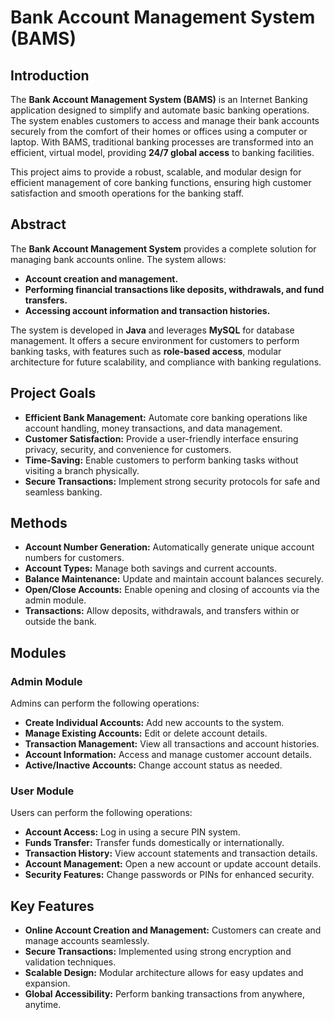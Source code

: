 # **Bank Account Management System (BAMS)**

## **Introduction**
The **Bank Account Management System (BAMS)** is an Internet Banking application designed to simplify and automate basic banking operations. The system enables customers to access and manage their bank accounts securely from the comfort of their homes or offices using a computer or laptop. With BAMS, traditional banking processes are transformed into an efficient, virtual model, providing **24/7 global access** to banking facilities.

This project aims to provide a robust, scalable, and modular design for efficient management of core banking functions, ensuring high customer satisfaction and smooth operations for the banking staff.

## **Abstract**
The **Bank Account Management System** provides a complete solution for managing bank accounts online. The system allows:
- **Account creation and management.**
- **Performing financial transactions like deposits, withdrawals, and fund transfers.**
- **Accessing account information and transaction histories.**

The system is developed in **Java** and leverages **MySQL** for database management. It offers a secure environment for customers to perform banking tasks, with features such as **role-based access**, modular architecture for future scalability, and compliance with banking regulations.

## **Project Goals**
- **Efficient Bank Management:** Automate core banking operations like account handling, money transactions, and data management.
- **Customer Satisfaction:** Provide a user-friendly interface ensuring privacy, security, and convenience for customers.
- **Time-Saving:** Enable customers to perform banking tasks without visiting a branch physically.
- **Secure Transactions:** Implement strong security protocols for safe and seamless banking.

## **Methods**
- **Account Number Generation:** Automatically generate unique account numbers for customers.
- **Account Types:** Manage both savings and current accounts.
- **Balance Maintenance:** Update and maintain account balances securely.
- **Open/Close Accounts:** Enable opening and closing of accounts via the admin module.
- **Transactions:** Allow deposits, withdrawals, and transfers within or outside the bank.

## **Modules**

### **Admin Module**
Admins can perform the following operations:
- **Create Individual Accounts:** Add new accounts to the system.
- **Manage Existing Accounts:** Edit or delete account details.
- **Transaction Management:** View all transactions and account histories.
- **Account Information:** Access and manage customer account details.
- **Active/Inactive Accounts:** Change account status as needed.

### **User Module**
Users can perform the following operations:
- **Account Access:** Log in using a secure PIN system.
- **Funds Transfer:** Transfer funds domestically or internationally.
- **Transaction History:** View account statements and transaction details.
- **Account Management:** Open a new account or update account details.
- **Security Features:** Change passwords or PINs for enhanced security.

## **Key Features**
- **Online Account Creation and Management:** Customers can create and manage accounts seamlessly.
- **Secure Transactions:** Implemented using strong encryption and validation techniques.
- **Scalable Design:** Modular architecture allows for easy updates and expansion.
- **Global Accessibility:** Perform banking transactions from anywhere, anytime.
